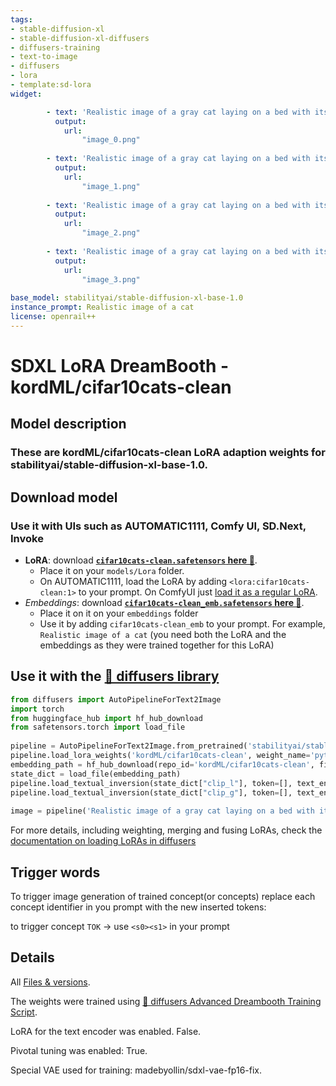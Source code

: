 ```yaml
---
tags:
- stable-diffusion-xl
- stable-diffusion-xl-diffusers
- diffusers-training
- text-to-image
- diffusers
- lora
- template:sd-lora
widget:

        - text: 'Realistic image of a gray cat laying on a bed with its eyes closed'
          output:
            url:
                "image_0.png"
        
        - text: 'Realistic image of a gray cat laying on a bed with its eyes closed'
          output:
            url:
                "image_1.png"
        
        - text: 'Realistic image of a gray cat laying on a bed with its eyes closed'
          output:
            url:
                "image_2.png"
        
        - text: 'Realistic image of a gray cat laying on a bed with its eyes closed'
          output:
            url:
                "image_3.png"
        
base_model: stabilityai/stable-diffusion-xl-base-1.0
instance_prompt: Realistic image of a cat
license: openrail++
---
```


# SDXL LoRA DreamBooth - kordML/cifar10cats-clean

<Gallery />

## Model description

### These are kordML/cifar10cats-clean LoRA adaption weights for stabilityai/stable-diffusion-xl-base-1.0.

## Download model

### Use it with UIs such as AUTOMATIC1111, Comfy UI, SD.Next, Invoke

- **LoRA**: download **[`cifar10cats-clean.safetensors` here 💾](/kordML/cifar10cats-clean/blob/main/cifar10cats-clean.safetensors)**.
    - Place it on your `models/Lora` folder.
    - On AUTOMATIC1111, load the LoRA by adding `<lora:cifar10cats-clean:1>` to your prompt. On ComfyUI just [load it as a regular LoRA](https://comfyanonymous.github.io/ComfyUI_examples/lora/).
- *Embeddings*: download **[`cifar10cats-clean_emb.safetensors` here 💾](/kordML/cifar10cats-clean/blob/main/cifar10cats-clean_emb.safetensors)**.
    - Place it on it on your `embeddings` folder
    - Use it by adding `cifar10cats-clean_emb` to your prompt. For example, `Realistic image of a cat`
    (you need both the LoRA and the embeddings as they were trained together for this LoRA)
    

## Use it with the [🧨 diffusers library](https://github.com/huggingface/diffusers)

```py
from diffusers import AutoPipelineForText2Image
import torch
from huggingface_hub import hf_hub_download
from safetensors.torch import load_file
        
pipeline = AutoPipelineForText2Image.from_pretrained('stabilityai/stable-diffusion-xl-base-1.0', torch_dtype=torch.float16).to('cuda')
pipeline.load_lora_weights('kordML/cifar10cats-clean', weight_name='pytorch_lora_weights.safetensors')
embedding_path = hf_hub_download(repo_id='kordML/cifar10cats-clean', filename='cifar10cats-clean_emb.safetensors', repo_type="model")
state_dict = load_file(embedding_path)
pipeline.load_textual_inversion(state_dict["clip_l"], token=[], text_encoder=pipeline.text_encoder, tokenizer=pipeline.tokenizer)
pipeline.load_textual_inversion(state_dict["clip_g"], token=[], text_encoder=pipeline.text_encoder_2, tokenizer=pipeline.tokenizer_2)
        
image = pipeline('Realistic image of a gray cat laying on a bed with its eyes closed').images[0]
```

For more details, including weighting, merging and fusing LoRAs, check the [documentation on loading LoRAs in diffusers](https://huggingface.co/docs/diffusers/main/en/using-diffusers/loading_adapters)

## Trigger words

To trigger image generation of trained concept(or concepts) replace each concept identifier in you prompt with the new inserted tokens:

to trigger concept `TOK` → use `<s0><s1>` in your prompt 



## Details
All [Files & versions](/kordML/cifar10cats-clean/tree/main).

The weights were trained using [🧨 diffusers Advanced Dreambooth Training Script](https://github.com/huggingface/diffusers/blob/main/examples/advanced_diffusion_training/train_dreambooth_lora_sdxl_advanced.py).

LoRA for the text encoder was enabled. False.

Pivotal tuning was enabled: True.

Special VAE used for training: madebyollin/sdxl-vae-fp16-fix.


